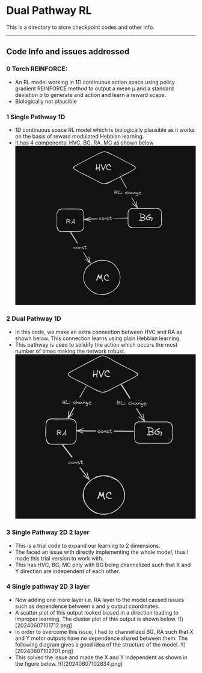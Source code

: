 # Dual Pathway RL 
This is a directory to store checkpoint codes and other info.

---
## Code Info and issues addressed
### 0 Torch REINFORCE: 
- An RL model working in 1D continuous action space using policy gradient REINFORCE method to output a mean $\mu$ and a standard deviation $\sigma$ to generate and action and learn a reward scape.
- Biologically not plausible 
### 1 Single Pathway 1D
- 1D continuous space RL model which is biologically plausible as it works on the basis of reward modulated Hebbian learning. 
- It has 4 components: HVC, BG, RA. MC as shown below
![](images/20240607095346.png)

### 2 Dual Pathway 1D
- In this code, we make an extra connection between HVC and RA as shown below. This connection learns using plain Hebbian learning. 
- This pathway is used to solidify the action which occurs the most number of times making the network robust. 
![](images/20240607095611.png)
### 3 Single Pathway 2D 2 layer
- This is a trial code to expand our learning to 2 dimensions. 
- The faced an issue with directly implementing the whole model, thus I made this trial version to work with.
- This has HVC, BG, MC only with BG being channelized such that X and Y direction are independent of each other. 
### 4 Single pathway 2D 3 layer
- Now adding one more layer i.e. RA layer to the model caused issues such as dependence between x and y output coordinates.
- A scatter plot of this output looked biased in a direction leading to improper learning. The cluster plot of this output is shown below. 
!()[20240607101712.png]
- In order to overcome this issue, I had to channelized BG, RA such that X and Y motor outputs have no dependence shared between them. The following diagram gives a good idea of the structure of the model. 
!()[20240607102701.png]
- This solved the issue and made the X and Y independent as shown in the figure below. 
!()[20240607102834.png]
